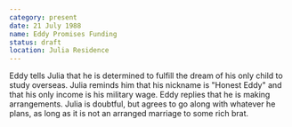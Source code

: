 ```yaml
---
category: present
date: 21 July 1988
name: Eddy Promises Funding
status: draft
location: Julia Residence
---
```

Eddy tells Julia that he is determined to fulfill
the dream of his only child to study overseas. Julia reminds him that
his nickname is "Honest Eddy" and that his only income is his military
wage. Eddy replies that he is making arrangements. Julia is doubtful,
but agrees to go along with whatever he plans, as long as it is not an
arranged marriage to some rich brat.
